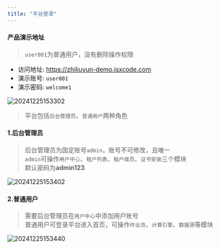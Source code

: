 ```yaml
---
title: "平台登录"
---
```


#### 产品演示地址

> `user001`为普通用户，没有删除操作权限

- 访问地址: https://zhiliuyun-demo.isxcode.com 
- 演示账号: `user001`  
- 演示密码: `welcome1`

![20241225153302](https://img.isxcode.com/picgo/20241225153302.png)

> 平台包括`后台管理员`、`普通用户`两种角色

#### 1.后台管理员
> 后台管理员为固定账号`admin`，账号不可修改，且唯一   
> `admin`可操作`用户中心`、`租户列表`、`租户成员`、`证书安装`三个模块   
> 默认密码为**admin123**

![20241225153402](https://img.isxcode.com/picgo/20241225153402.png)

#### 2.普通用户
> 需要后台管理员在`用户中心`中添加用户账号  
> 普通用户可登录平台进入首页，可操作`作业流`、`计算引擎`、`数据源`等模块

![20241225153440](https://img.isxcode.com/picgo/20241225153440.png)